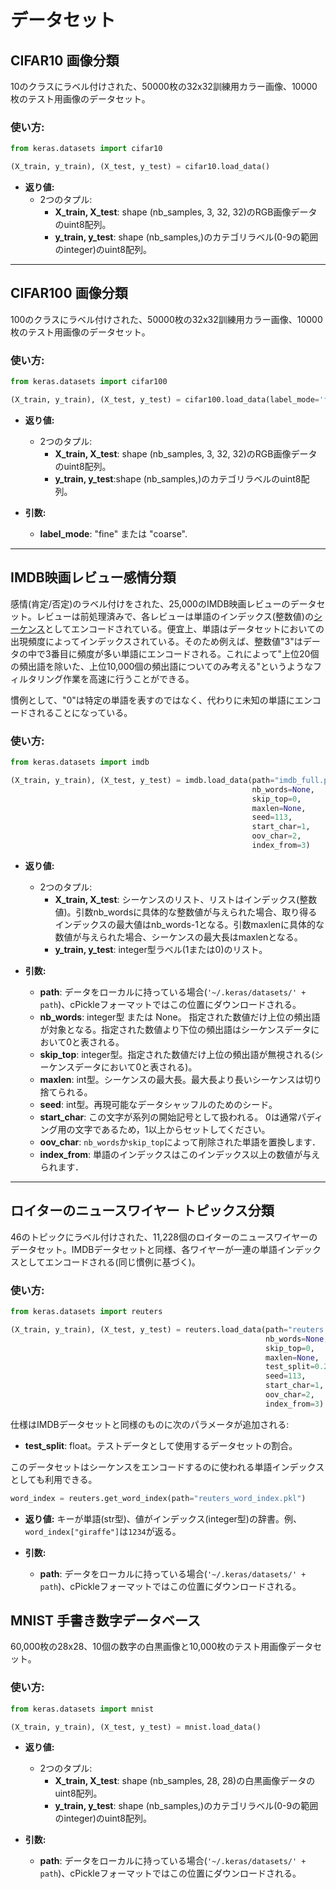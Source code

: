 # データセット

## CIFAR10 画像分類

10のクラスにラベル付けされた、50000枚の32x32訓練用カラー画像、10000枚のテスト用画像のデータセット。

### 使い方:

```python
from keras.datasets import cifar10

(X_train, y_train), (X_test, y_test) = cifar10.load_data()
```

- __返り値:__
    - 2つのタプル:
        - __X_train, X_test__: shape (nb_samples, 3, 32, 32)のRGB画像データのuint8配列。
        - __y_train, y_test__: shape (nb_samples,)のカテゴリラベル(0-9の範囲のinteger)のuint8配列。

---

## CIFAR100 画像分類

100のクラスにラベル付けされた、50000枚の32x32訓練用カラー画像、10000枚のテスト用画像のデータセット。

### 使い方:

```python
from keras.datasets import cifar100

(X_train, y_train), (X_test, y_test) = cifar100.load_data(label_mode='fine')
```

- __返り値:__
    - 2つのタプル:
        - __X_train, X_test__: shape (nb_samples, 3, 32, 32)のRGB画像データのuint8配列。
        - __y_train, y_test__:shape (nb_samples,)のカテゴリラベルのuint8配列。

- __引数:__

    - __label_mode__: "fine" または "coarse".

---

## IMDB映画レビュー感情分類

感情(肯定/否定)のラベル付けをされた、25,000のIMDB映画レビューのデータセット。レビューは前処理済みで、各レビューは単語のインデックス(整数値)の[シーケンス](preprocessing/sequence.md)としてエンコードされている。便宜上、単語はデータセットにおいての出現頻度によってインデックスされている。そのため例えば、整数値"3"はデータの中で3番目に頻度が多い単語にエンコードされる。これによって"上位20個の頻出語を除いた、上位10,000個の頻出語についてのみ考える"というようなフィルタリング作業を高速に行うことができる。

慣例として、"0"は特定の単語を表すのではなく、代わりに未知の単語にエンコードされることになっている。

### 使い方:

```python
from keras.datasets import imdb

(X_train, y_train), (X_test, y_test) = imdb.load_data(path="imdb_full.pkl",
                                                      nb_words=None,
                                                      skip_top=0,
                                                      maxlen=None,
                                                      seed=113,
                                                      start_char=1,
                                                      oov_char=2,
                                                      index_from=3)
```
- __返り値:__
    - 2つのタプル:
        - __X_train, X_test__: シーケンスのリスト、リストはインデックス(整数値)。引数nb_wordsに具体的な整数値が与えられた場合、取り得るインデックスの最大値はnb_words-1となる。引数maxlenに具体的な数値が与えられた場合、シーケンスの最大長はmaxlenとなる。
        - __y_train, y_test__: integer型ラベル(1または0)のリスト。 

- __引数:__
    - __path__: データをローカルに持っている場合(`'~/.keras/datasets/' + path`)、cPickleフォーマットではこの位置にダウンロードされる。 
    - __nb_words__: integer型 または None。 指定された数値だけ上位の頻出語が対象となる。指定された数値より下位の頻出語はシーケンスデータにおいて0と表される。
    - __skip_top__: integer型。指定された数値だけ上位の頻出語が無視される(シーケンスデータにおいて0と表される)。
    - __maxlen__: int型。シーケンスの最大長。最大長より長いシーケンスは切り捨てられる。
    - __seed__: int型。再現可能なデータシャッフルのためのシード。
    - __start_char__: この文字が系列の開始記号として扱われる。
        0は通常パディング用の文字であるため，1以上からセットしてください。
    - __oov_char__: `nb_words`か`skip_top`によって削除された単語を置換します．
    - __index_from__: 単語のインデックスはこのインデックス以上の数値が与えられます．

---

## ロイターのニュースワイヤー トピックス分類 
46のトピックにラベル付けされた、11,228個のロイターのニュースワイヤーのデータセット。IMDBデータセットと同様、各ワイヤーが一連の単語インデックスとしてエンコードされる(同じ慣例に基づく)。

### 使い方:

```python
from keras.datasets import reuters

(X_train, y_train), (X_test, y_test) = reuters.load_data(path="reuters.pkl",
                                                         nb_words=None,
                                                         skip_top=0,
                                                         maxlen=None,
                                                         test_split=0.2,
                                                         seed=113,
                                                         start_char=1,
                                                         oov_char=2,
                                                         index_from=3)
```

仕様はIMDBデータセットと同様のものに次のパラメータが追加される:

- __test_split__: float。テストデータとして使用するデータセットの割合。

このデータセットはシーケンスをエンコードするのに使われる単語インデックスとしても利用できる。

```python
word_index = reuters.get_word_index(path="reuters_word_index.pkl")
```

- __返り値:__ キーが単語(str型)、値がインデックス(integer型)の辞書。例、`word_index["giraffe"]`は`1234`が返る。 

- __引数:__

    - __path__: データをローカルに持っている場合(`'~/.keras/datasets/' + path`)、cPickleフォーマットではこの位置にダウンロードされる。
    
## MNIST 手書き数字データベース

60,000枚の28x28、10個の数字の白黒画像と10,000枚のテスト用画像データセット。

### 使い方:

```python
from keras.datasets import mnist

(X_train, y_train), (X_test, y_test) = mnist.load_data()
```

- __返り値:__
    - 2つのタプル:
        - __X_train, X_test__: shape (nb_samples, 28, 28)の白黒画像データのuint8配列。
        - __y_train, y_test__: shape (nb_samples,)のカテゴリラベル(0-9の範囲のinteger)のuint8配列。

- __引数:__
    - __path__: データをローカルに持っている場合(`'~/.keras/datasets/' + path`)、cPickleフォーマットではこの位置にダウンロードされる。

